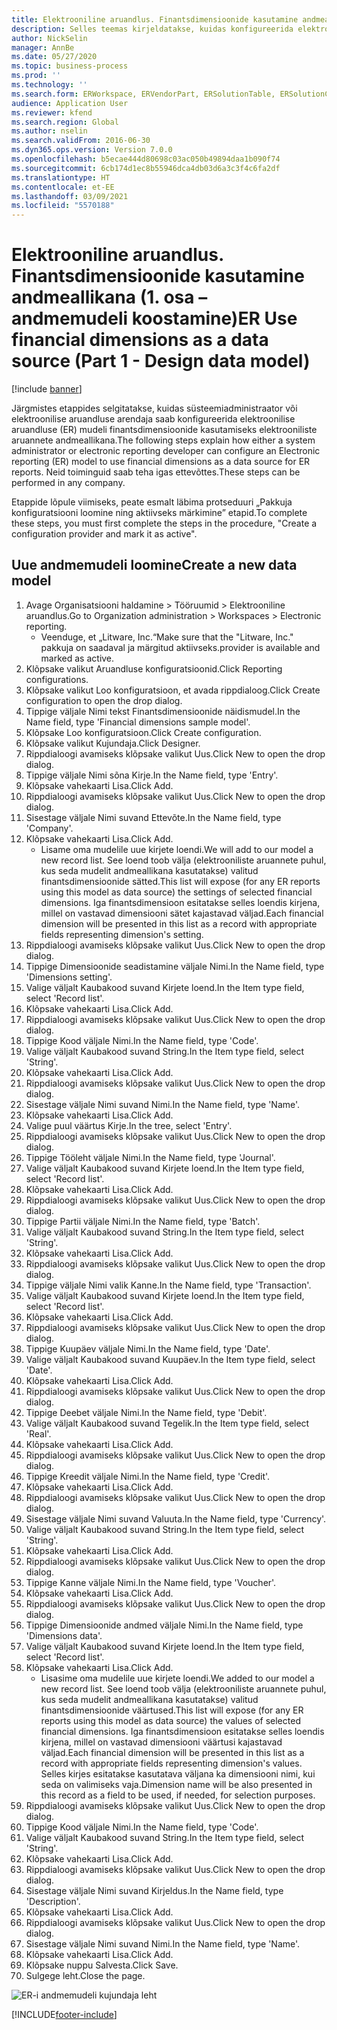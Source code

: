```yaml
---
title: Elektrooniline aruandlus. Finantsdimensioonide kasutamine andmeallikana (1. osa – andmemudeli koostamine)
description: Selles teemas kirjeldatakse, kuidas konfigureerida elektroonilise aruandluse (ER) mudelit kasutama finantsdimensioone andmeallikana ER-i aruannetele. (1. osa)
author: NickSelin
manager: AnnBe
ms.date: 05/27/2020
ms.topic: business-process
ms.prod: ''
ms.technology: ''
ms.search.form: ERWorkspace, ERVendorPart, ERSolutionTable, ERSolutionCreateDropDialog, ERDataModelDesigner, ERDataModelContentsItemCreationDialog
audience: Application User
ms.reviewer: kfend
ms.search.region: Global
ms.author: nselin
ms.search.validFrom: 2016-06-30
ms.dyn365.ops.version: Version 7.0.0
ms.openlocfilehash: b5ecae444d80698c03ac050b49894daa1b090f74
ms.sourcegitcommit: 6cb174d1ec8b55946dca4db03d6a3c3f4c6fa2df
ms.translationtype: HT
ms.contentlocale: et-EE
ms.lasthandoff: 03/09/2021
ms.locfileid: "5570188"
---
```

# <a name="er-use-financial-dimensions-as-a-data-source-part-1---design-data-model"></a><span data-ttu-id="a73dd-104">Elektrooniline aruandlus. Finantsdimensioonide kasutamine andmeallikana (1. osa – andmemudeli koostamine)</span><span class="sxs-lookup"><span data-stu-id="a73dd-104">ER Use financial dimensions as a data source (Part 1 - Design data model)</span></span>

[!include [banner](../../includes/banner.md)]

<span data-ttu-id="a73dd-105">Järgmistes etappides selgitatakse, kuidas süsteemiadministraator või elektroonilise aruandluse arendaja saab konfigureerida elektroonilise aruandluse (ER) mudeli finantsdimensioonide kasutamiseks elektrooniliste aruannete andmeallikana.</span><span class="sxs-lookup"><span data-stu-id="a73dd-105">The following steps explain how either a system administrator or electronic reporting developer can configure an Electronic reporting (ER) model to use financial dimensions as a data source for ER reports.</span></span> <span data-ttu-id="a73dd-106">Neid toiminguid saab teha igas ettevõttes.</span><span class="sxs-lookup"><span data-stu-id="a73dd-106">These steps can be performed in any company.</span></span>

<span data-ttu-id="a73dd-107">Etappide lõpule viimiseks, peate esmalt läbima protseduuri „Pakkuja konfiguratsiooni loomine ning aktiivseks märkimine” etapid.</span><span class="sxs-lookup"><span data-stu-id="a73dd-107">To complete these steps, you must first complete the steps in the procedure, "Create a configuration provider and mark it as active".</span></span>


## <a name="create-a-new-data-model"></a><span data-ttu-id="a73dd-108">Uue andmemudeli loomine</span><span class="sxs-lookup"><span data-stu-id="a73dd-108">Create a new data model</span></span>
1. <span data-ttu-id="a73dd-109">Avage Organisatsiooni haldamine > Tööruumid > Elektrooniline aruandlus.</span><span class="sxs-lookup"><span data-stu-id="a73dd-109">Go to Organization administration > Workspaces > Electronic reporting.</span></span>
    * <span data-ttu-id="a73dd-110">Veenduge, et „Litware, Inc.“</span><span class="sxs-lookup"><span data-stu-id="a73dd-110">Make sure that the "Litware, Inc."</span></span> <span data-ttu-id="a73dd-111">pakkuja on saadaval ja märgitud aktiivseks.</span><span class="sxs-lookup"><span data-stu-id="a73dd-111">provider is available and marked as active.</span></span>  
2. <span data-ttu-id="a73dd-112">Klõpsake valikut Aruandluse konfiguratsioonid.</span><span class="sxs-lookup"><span data-stu-id="a73dd-112">Click Reporting configurations.</span></span>
3. <span data-ttu-id="a73dd-113">Klõpsake valikut Loo konfiguratsioon, et avada rippdialoog.</span><span class="sxs-lookup"><span data-stu-id="a73dd-113">Click Create configuration to open the drop dialog.</span></span>
4. <span data-ttu-id="a73dd-114">Tippige väljale Nimi tekst Finantsdimensioonide näidismudel.</span><span class="sxs-lookup"><span data-stu-id="a73dd-114">In the Name field, type 'Financial dimensions sample model'.</span></span>
5. <span data-ttu-id="a73dd-115">Klõpsake Loo konfiguratsioon.</span><span class="sxs-lookup"><span data-stu-id="a73dd-115">Click Create configuration.</span></span>
6. <span data-ttu-id="a73dd-116">Klõpsake valikut Kujundaja.</span><span class="sxs-lookup"><span data-stu-id="a73dd-116">Click Designer.</span></span>
7. <span data-ttu-id="a73dd-117">Rippdialoogi avamiseks klõpsake valikut Uus.</span><span class="sxs-lookup"><span data-stu-id="a73dd-117">Click New to open the drop dialog.</span></span>
8. <span data-ttu-id="a73dd-118">Tippige väljale Nimi sõna Kirje.</span><span class="sxs-lookup"><span data-stu-id="a73dd-118">In the Name field, type 'Entry'.</span></span>
9. <span data-ttu-id="a73dd-119">Klõpsake vahekaarti Lisa.</span><span class="sxs-lookup"><span data-stu-id="a73dd-119">Click Add.</span></span>
10. <span data-ttu-id="a73dd-120">Rippdialoogi avamiseks klõpsake valikut Uus.</span><span class="sxs-lookup"><span data-stu-id="a73dd-120">Click New to open the drop dialog.</span></span>
11. <span data-ttu-id="a73dd-121">Sisestage väljale Nimi suvand Ettevõte.</span><span class="sxs-lookup"><span data-stu-id="a73dd-121">In the Name field, type 'Company'.</span></span>
12. <span data-ttu-id="a73dd-122">Klõpsake vahekaarti Lisa.</span><span class="sxs-lookup"><span data-stu-id="a73dd-122">Click Add.</span></span>
    * <span data-ttu-id="a73dd-123">Lisame oma mudelile uue kirjete loendi.</span><span class="sxs-lookup"><span data-stu-id="a73dd-123">We will add to our model a new record list.</span></span> <span data-ttu-id="a73dd-124">See loend toob välja (elektrooniliste aruannete puhul, kus seda mudelit andmeallikana kasutatakse) valitud finantsdimensioonide sätted.</span><span class="sxs-lookup"><span data-stu-id="a73dd-124">This list will expose (for any ER reports using this model as data source) the settings of selected financial dimensions.</span></span> <span data-ttu-id="a73dd-125">Iga finantsdimensioon esitatakse selles loendis kirjena, millel on vastavad dimensiooni sätet kajastavad väljad.</span><span class="sxs-lookup"><span data-stu-id="a73dd-125">Each financial dimension will be presented in this list as a record with appropriate fields representing dimension's setting.</span></span>  
13. <span data-ttu-id="a73dd-126">Rippdialoogi avamiseks klõpsake valikut Uus.</span><span class="sxs-lookup"><span data-stu-id="a73dd-126">Click New to open the drop dialog.</span></span>
14. <span data-ttu-id="a73dd-127">Tippige Dimensioonide seadistamine väljale Nimi.</span><span class="sxs-lookup"><span data-stu-id="a73dd-127">In the Name field, type 'Dimensions setting'.</span></span>
15. <span data-ttu-id="a73dd-128">Valige väljalt Kaubakood suvand Kirjete loend.</span><span class="sxs-lookup"><span data-stu-id="a73dd-128">In the Item type field, select 'Record list'.</span></span>
16. <span data-ttu-id="a73dd-129">Klõpsake vahekaarti Lisa.</span><span class="sxs-lookup"><span data-stu-id="a73dd-129">Click Add.</span></span>
17. <span data-ttu-id="a73dd-130">Rippdialoogi avamiseks klõpsake valikut Uus.</span><span class="sxs-lookup"><span data-stu-id="a73dd-130">Click New to open the drop dialog.</span></span>
18. <span data-ttu-id="a73dd-131">Tippige Kood väljale Nimi.</span><span class="sxs-lookup"><span data-stu-id="a73dd-131">In the Name field, type 'Code'.</span></span>
19. <span data-ttu-id="a73dd-132">Valige väljalt Kaubakood suvand String.</span><span class="sxs-lookup"><span data-stu-id="a73dd-132">In the Item type field, select 'String'.</span></span>
20. <span data-ttu-id="a73dd-133">Klõpsake vahekaarti Lisa.</span><span class="sxs-lookup"><span data-stu-id="a73dd-133">Click Add.</span></span>
21. <span data-ttu-id="a73dd-134">Rippdialoogi avamiseks klõpsake valikut Uus.</span><span class="sxs-lookup"><span data-stu-id="a73dd-134">Click New to open the drop dialog.</span></span>
22. <span data-ttu-id="a73dd-135">Sisestage väljale Nimi suvand Nimi.</span><span class="sxs-lookup"><span data-stu-id="a73dd-135">In the Name field, type 'Name'.</span></span>
23. <span data-ttu-id="a73dd-136">Klõpsake vahekaarti Lisa.</span><span class="sxs-lookup"><span data-stu-id="a73dd-136">Click Add.</span></span>
24. <span data-ttu-id="a73dd-137">Valige puul väärtus Kirje.</span><span class="sxs-lookup"><span data-stu-id="a73dd-137">In the tree, select 'Entry'.</span></span>
25. <span data-ttu-id="a73dd-138">Rippdialoogi avamiseks klõpsake valikut Uus.</span><span class="sxs-lookup"><span data-stu-id="a73dd-138">Click New to open the drop dialog.</span></span>
26. <span data-ttu-id="a73dd-139">Tippige Tööleht väljale Nimi.</span><span class="sxs-lookup"><span data-stu-id="a73dd-139">In the Name field, type 'Journal'.</span></span>
27. <span data-ttu-id="a73dd-140">Valige väljalt Kaubakood suvand Kirjete loend.</span><span class="sxs-lookup"><span data-stu-id="a73dd-140">In the Item type field, select 'Record list'.</span></span>
28. <span data-ttu-id="a73dd-141">Klõpsake vahekaarti Lisa.</span><span class="sxs-lookup"><span data-stu-id="a73dd-141">Click Add.</span></span>
29. <span data-ttu-id="a73dd-142">Rippdialoogi avamiseks klõpsake valikut Uus.</span><span class="sxs-lookup"><span data-stu-id="a73dd-142">Click New to open the drop dialog.</span></span>
30. <span data-ttu-id="a73dd-143">Tippige Partii väljale Nimi.</span><span class="sxs-lookup"><span data-stu-id="a73dd-143">In the Name field, type 'Batch'.</span></span>
31. <span data-ttu-id="a73dd-144">Valige väljalt Kaubakood suvand String.</span><span class="sxs-lookup"><span data-stu-id="a73dd-144">In the Item type field, select 'String'.</span></span>
32. <span data-ttu-id="a73dd-145">Klõpsake vahekaarti Lisa.</span><span class="sxs-lookup"><span data-stu-id="a73dd-145">Click Add.</span></span>
33. <span data-ttu-id="a73dd-146">Rippdialoogi avamiseks klõpsake valikut Uus.</span><span class="sxs-lookup"><span data-stu-id="a73dd-146">Click New to open the drop dialog.</span></span>
34. <span data-ttu-id="a73dd-147">Tippige väljale Nimi valik Kanne.</span><span class="sxs-lookup"><span data-stu-id="a73dd-147">In the Name field, type 'Transaction'.</span></span>
35. <span data-ttu-id="a73dd-148">Valige väljalt Kaubakood suvand Kirjete loend.</span><span class="sxs-lookup"><span data-stu-id="a73dd-148">In the Item type field, select 'Record list'.</span></span>
36. <span data-ttu-id="a73dd-149">Klõpsake vahekaarti Lisa.</span><span class="sxs-lookup"><span data-stu-id="a73dd-149">Click Add.</span></span>
37. <span data-ttu-id="a73dd-150">Rippdialoogi avamiseks klõpsake valikut Uus.</span><span class="sxs-lookup"><span data-stu-id="a73dd-150">Click New to open the drop dialog.</span></span>
38. <span data-ttu-id="a73dd-151">Tippige Kuupäev väljale Nimi.</span><span class="sxs-lookup"><span data-stu-id="a73dd-151">In the Name field, type 'Date'.</span></span>
39. <span data-ttu-id="a73dd-152">Valige väljalt Kaubakood suvand Kuupäev.</span><span class="sxs-lookup"><span data-stu-id="a73dd-152">In the Item type field, select 'Date'.</span></span>
40. <span data-ttu-id="a73dd-153">Klõpsake vahekaarti Lisa.</span><span class="sxs-lookup"><span data-stu-id="a73dd-153">Click Add.</span></span>
41. <span data-ttu-id="a73dd-154">Rippdialoogi avamiseks klõpsake valikut Uus.</span><span class="sxs-lookup"><span data-stu-id="a73dd-154">Click New to open the drop dialog.</span></span>
42. <span data-ttu-id="a73dd-155">Tippige Deebet väljale Nimi.</span><span class="sxs-lookup"><span data-stu-id="a73dd-155">In the Name field, type 'Debit'.</span></span>
43. <span data-ttu-id="a73dd-156">Valige väljalt Kaubakood suvand Tegelik.</span><span class="sxs-lookup"><span data-stu-id="a73dd-156">In the Item type field, select 'Real'.</span></span>
44. <span data-ttu-id="a73dd-157">Klõpsake vahekaarti Lisa.</span><span class="sxs-lookup"><span data-stu-id="a73dd-157">Click Add.</span></span>
45. <span data-ttu-id="a73dd-158">Rippdialoogi avamiseks klõpsake valikut Uus.</span><span class="sxs-lookup"><span data-stu-id="a73dd-158">Click New to open the drop dialog.</span></span>
46. <span data-ttu-id="a73dd-159">Tippige Kreedit väljale Nimi.</span><span class="sxs-lookup"><span data-stu-id="a73dd-159">In the Name field, type 'Credit'.</span></span>
47. <span data-ttu-id="a73dd-160">Klõpsake vahekaarti Lisa.</span><span class="sxs-lookup"><span data-stu-id="a73dd-160">Click Add.</span></span>
48. <span data-ttu-id="a73dd-161">Rippdialoogi avamiseks klõpsake valikut Uus.</span><span class="sxs-lookup"><span data-stu-id="a73dd-161">Click New to open the drop dialog.</span></span>
49. <span data-ttu-id="a73dd-162">Sisestage väljale Nimi suvand Valuuta.</span><span class="sxs-lookup"><span data-stu-id="a73dd-162">In the Name field, type 'Currency'.</span></span>
50. <span data-ttu-id="a73dd-163">Valige väljalt Kaubakood suvand String.</span><span class="sxs-lookup"><span data-stu-id="a73dd-163">In the Item type field, select 'String'.</span></span>
51. <span data-ttu-id="a73dd-164">Klõpsake vahekaarti Lisa.</span><span class="sxs-lookup"><span data-stu-id="a73dd-164">Click Add.</span></span>
52. <span data-ttu-id="a73dd-165">Rippdialoogi avamiseks klõpsake valikut Uus.</span><span class="sxs-lookup"><span data-stu-id="a73dd-165">Click New to open the drop dialog.</span></span>
53. <span data-ttu-id="a73dd-166">Tippige Kanne väljale Nimi.</span><span class="sxs-lookup"><span data-stu-id="a73dd-166">In the Name field, type 'Voucher'.</span></span>
54. <span data-ttu-id="a73dd-167">Klõpsake vahekaarti Lisa.</span><span class="sxs-lookup"><span data-stu-id="a73dd-167">Click Add.</span></span>
55. <span data-ttu-id="a73dd-168">Rippdialoogi avamiseks klõpsake valikut Uus.</span><span class="sxs-lookup"><span data-stu-id="a73dd-168">Click New to open the drop dialog.</span></span>
56. <span data-ttu-id="a73dd-169">Tippige Dimensioonide andmed väljale Nimi.</span><span class="sxs-lookup"><span data-stu-id="a73dd-169">In the Name field, type 'Dimensions data'.</span></span>
57. <span data-ttu-id="a73dd-170">Valige väljalt Kaubakood suvand Kirjete loend.</span><span class="sxs-lookup"><span data-stu-id="a73dd-170">In the Item type field, select 'Record list'.</span></span>
58. <span data-ttu-id="a73dd-171">Klõpsake vahekaarti Lisa.</span><span class="sxs-lookup"><span data-stu-id="a73dd-171">Click Add.</span></span>
    * <span data-ttu-id="a73dd-172">Lisasime oma mudelile uue kirjete loendi.</span><span class="sxs-lookup"><span data-stu-id="a73dd-172">We added to our model a new record list.</span></span> <span data-ttu-id="a73dd-173">See loend toob välja (elektrooniliste aruannete puhul, kus seda mudelit andmeallikana kasutatakse) valitud finantsdimensioonide väärtused.</span><span class="sxs-lookup"><span data-stu-id="a73dd-173">This list will expose (for any ER reports using this model as data source) the values of selected financial dimensions.</span></span> <span data-ttu-id="a73dd-174">Iga finantsdimensioon esitatakse selles loendis kirjena, millel on vastavad dimensiooni väärtusi kajastavad väljad.</span><span class="sxs-lookup"><span data-stu-id="a73dd-174">Each financial dimension will be presented in this list as a record with appropriate fields representing dimension's values.</span></span> <span data-ttu-id="a73dd-175">Selles kirjes esitatakse kasutatava väljana ka dimensiooni nimi, kui seda on valimiseks vaja.</span><span class="sxs-lookup"><span data-stu-id="a73dd-175">Dimension name will be also presented in this record as a field to be used, if needed, for selection purposes.</span></span>  
59. <span data-ttu-id="a73dd-176">Rippdialoogi avamiseks klõpsake valikut Uus.</span><span class="sxs-lookup"><span data-stu-id="a73dd-176">Click New to open the drop dialog.</span></span>
60. <span data-ttu-id="a73dd-177">Tippige Kood väljale Nimi.</span><span class="sxs-lookup"><span data-stu-id="a73dd-177">In the Name field, type 'Code'.</span></span>
61. <span data-ttu-id="a73dd-178">Valige väljalt Kaubakood suvand String.</span><span class="sxs-lookup"><span data-stu-id="a73dd-178">In the Item type field, select 'String'.</span></span>
62. <span data-ttu-id="a73dd-179">Klõpsake vahekaarti Lisa.</span><span class="sxs-lookup"><span data-stu-id="a73dd-179">Click Add.</span></span>
63. <span data-ttu-id="a73dd-180">Rippdialoogi avamiseks klõpsake valikut Uus.</span><span class="sxs-lookup"><span data-stu-id="a73dd-180">Click New to open the drop dialog.</span></span>
64. <span data-ttu-id="a73dd-181">Sisestage väljale Nimi suvand Kirjeldus.</span><span class="sxs-lookup"><span data-stu-id="a73dd-181">In the Name field, type 'Description'.</span></span>
65. <span data-ttu-id="a73dd-182">Klõpsake vahekaarti Lisa.</span><span class="sxs-lookup"><span data-stu-id="a73dd-182">Click Add.</span></span>
66. <span data-ttu-id="a73dd-183">Rippdialoogi avamiseks klõpsake valikut Uus.</span><span class="sxs-lookup"><span data-stu-id="a73dd-183">Click New to open the drop dialog.</span></span>
67. <span data-ttu-id="a73dd-184">Sisestage väljale Nimi suvand Nimi.</span><span class="sxs-lookup"><span data-stu-id="a73dd-184">In the Name field, type 'Name'.</span></span>
68. <span data-ttu-id="a73dd-185">Klõpsake vahekaarti Lisa.</span><span class="sxs-lookup"><span data-stu-id="a73dd-185">Click Add.</span></span>
69. <span data-ttu-id="a73dd-186">Klõpsake nuppu Salvesta.</span><span class="sxs-lookup"><span data-stu-id="a73dd-186">Click Save.</span></span>
70. <span data-ttu-id="a73dd-187">Sulgege leht.</span><span class="sxs-lookup"><span data-stu-id="a73dd-187">Close the page.</span></span>

![ER-i andmemudeli kujundaja leht](../media/er-financial-dimensions-guides-data-model.png)



[!INCLUDE[footer-include](../../../../includes/footer-banner.md)]